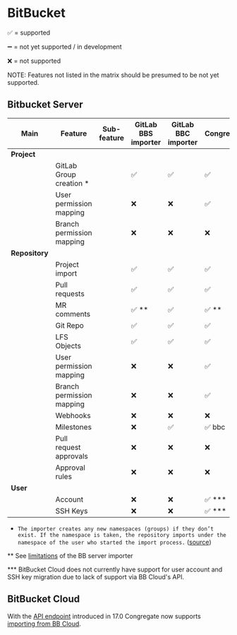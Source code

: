# BitBucket

:white_check_mark: = supported

:heavy_minus_sign: = not yet supported / in development

:x: = not supported

NOTE: Features not listed in the matrix should be presumed to be not yet supported.

## Bitbucket Server

| Main           | Feature                   | Sub-feature | GitLab BBS importer   | GitLab BBC importer   | Congregate             |
| -------------- | ------------------------- | ----------- | --------------------- | --------------------- | ---------------------- |
| **Project**    |
|                | GitLab Group creation *   |             | :white_check_mark:    | :white_check_mark:    | :white_check_mark:     |
|                | User permission mapping   |             | :x:                   | :x:                   | :white_check_mark:     |
|                | Branch permission mapping |             | :x:                   | :x:                   | :x:                    |
| **Repository** |
|                | Project import            |             | :white_check_mark:    | :white_check_mark:    | :white_check_mark:     |
|                | Pull requests             |             | :white_check_mark:    | :white_check_mark:    | :white_check_mark:     |
|                | MR comments               |             | :white_check_mark: ** | :white_check_mark:    | :white_check_mark: **  |
|                | Git Repo                  |             | :white_check_mark:    | :white_check_mark:    | :white_check_mark:     |
|                | LFS Objects               |             | :white_check_mark:    | :white_check_mark:    | :white_check_mark:     |
|                | User permission mapping   |             | :x:                   | :x:                   | :white_check_mark:     |
|                | Branch permission mapping |             | :x:                   | :x:                   | :white_check_mark:     |
|                | Webhooks                  |             | :x:                   | :x:                   | :x:                    |
|                | Milestones                |             | :x:                   | :white_check_mark:    | :white_check_mark: bbc |
|                | Pull request approvals    |             | :x:                   | :x:                   | :x:                    |
|                | Approval rules            |             | :x:                   | :x:                   | :x:                    |
| **User**       |
|                | Account                   |             | :x:                   | :x:                   | :white_check_mark: *** |
|                | SSH Keys                  |             | :x:                   | :x:                   | :white_check_mark: *** |

* `The importer creates any new namespaces (groups) if they don’t exist. If the namespace is taken, the repository imports under the namespace of the user who started the import process.` ([source](https://docs.gitlab.com/ee/user/project/import/bitbucket_server.html#user-assignment))

** See [limitations](https://docs.gitlab.com/ee/user/project/import/bitbucket_server.html#items-that-are-not-imported) of the BB server importer

*** BitBucket Cloud does not currently have support for user account and SSH key migration due to lack of support via BB Cloud's API.

## BitBucket Cloud

With the [API endpoint](https://docs.gitlab.com/ee/api/import.html#import-repository-from-bitbucket-cloud) introduced in 17.0 Congregate now supports [importing from BB Cloud](https://docs.gitlab.com/ee/user/project/import/bitbucket.html).

